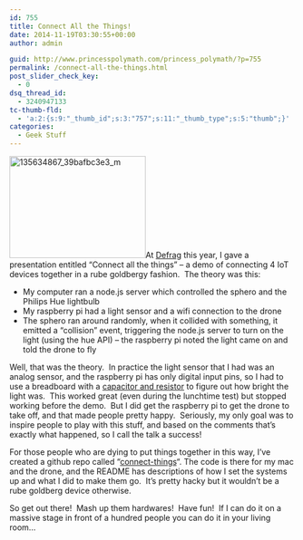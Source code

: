 ```yaml
---
id: 755
title: Connect All the Things!
date: 2014-11-19T03:30:55+00:00
author: admin

guid: http://www.princesspolymath.com/princess_polymath/?p=755
permalink: /connect-all-the-things.html
post_slider_check_key:
  - 0
dsq_thread_id:
  - 3240947133
tc-thumb-fld:
  - 'a:2:{s:9:"_thumb_id";s:3:"757";s:11:"_thumb_type";s:5:"thumb";}'
categories:
  - Geek Stuff
---
```

<a href="http://www.princesspolymath.com/princess_polymath/wp-content/uploads/2014/11/135634867_39bafbc3e3_m.jpg" class="grouped_elements" rel="tc-fancybox-group755"><img class="alignleft wp-image-757 size-full" src="http://www.princesspolymath.com/princess_polymath/wp-content/uploads/2014/11/135634867_39bafbc3e3_m.jpg" alt="135634867_39bafbc3e3_m" width="240" height="180" /></a>At [Defrag](http://www.defragcon.com) this year, I gave a presentation entitled &#8220;Connect all the things&#8221; &#8211; a demo of connecting 4 IoT devices together in a rube goldbergy fashion.  The theory was this:

  * My computer ran a node.js server which controlled the sphero and the Philips Hue lightbulb
  * My raspberry pi had a light sensor and a wifi connection to the drone
  * The sphero ran around randomly, when it collided with something, it emitted a &#8220;collision&#8221; event, triggering the node.js server to turn on the light (using the hue API) &#8211; the raspberry pi noted the light came on and told the drone to fly

Well, that was the theory.  In practice the light sensor that I had was an analog sensor, and the raspberry pi has only digital input pins, so I had to use a breadboard with a [capacitor and resistor](http://www.raspberrypi-spy.co.uk/2012/08/reading-analogue-sensors-with-one-gpio-pin/) to figure out how bright the light was.  This worked great (even during the lunchtime test) but stopped working before the demo.  But I did get the raspberry pi to get the drone to take off, and that made people pretty happy.  Seriously, my only goal was to inspire people to play with this stuff, and based on the comments that&#8217;s exactly what happened, so I call the talk a success!

For those people who are dying to put things together in this way, I&#8217;ve created a github repo called &#8220;[connect-things](https://github.com/synedra/connect-things)&#8220;. The code is there for my mac and the drone, and the README has descriptions of how I set the systems up and what I did to make them go.  It&#8217;s pretty hacky but it wouldn&#8217;t be a rube goldberg device otherwise.

So get out there!  Mash up them hardwares!  Have fun!  If I can do it on a massive stage in front of a hundred people you can do it in your living room&#8230;